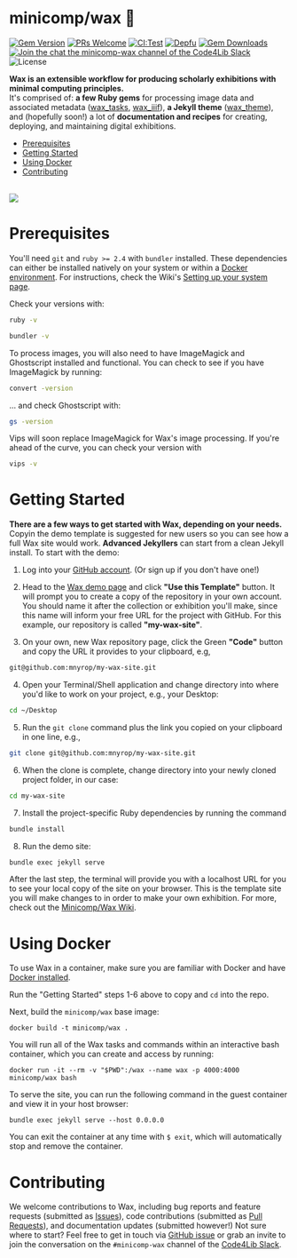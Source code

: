 # minicomp/wax 🐝

[![Gem Version](https://badge.fury.io/rb/wax_theme.svg)](https://badge.fury.io/rb/wax_tasks)
[![PRs Welcome](https://img.shields.io/badge/PRs-welcome-brightgreen.svg?style=flat-square)](http://makeapullrequest.com)
[![CI:Test](https://github.com/minicomp/wax/workflows/ci:test/badge.svg)](https://github.com/minicomp/wax/actions?query=workflow%3Aci%3Atest)
[![Depfu](https://badges.depfu.com/badges/9d4da973f2cd2680c11ca34738c2dfb2/overview.svg)](https://depfu.com/github/minicomp/wax?project_id=10550)
[![Gem Downloads](https://img.shields.io/gem/dt/wax_theme.svg?color=046d0b)](https://badge.fury.io/rb/wax_theme)
[![Join the chat the minicomp-wax channel of the Code4Lib Slack](https://img.shields.io/badge/Slack-%23minicomp--wax-brightgreen.svg)](https://docs.google.com/forms/d/e/1FAIpQLSeD77mBp0Y13mFePF8UmDwFrlbxNx3VttEjz_3dgglJeK-Zbg/viewform?c=0&w=1)
![License](https://img.shields.io/github/license/minicomp/wax_tasks.svg?color=c6a1e0)





__Wax is an extensible workflow for producing scholarly exhibitions with minimal computing principles.__<br>
It's comprised of: __a few Ruby gems__ for processing image data and associated metadata ([wax_tasks](https://github.com/minicomp/wax_tasks/), [wax_iiif](https://github.com/minicomp/wax_iiif/)), __a Jekyll theme__ ([wax_theme](https://github.com/minicomp/wax/)), and (hopefully soon!) a lot of __documentation and recipes__ for creating, deploying, and maintaining digital exhibitions.


- [Prerequisites](#Prerequisites)
- [Getting Started](#Getting-Started)
- [Using Docker](#Using-Docker)
- [Contributing](#Contributing)

<br>

<a href="https://minicomp.github.io/wax/">
  <img src="https://raw.githubusercontent.com/minicomp/wiki/main/src/assets/wax_screen.gif?raw=true"/>
</a>

<br>

# Prerequisites


You'll need `git` and `ruby >= 2.4` with `bundler` installed.
These dependencies can either be installed natively on your system or within a [Docker environment](#Using-Docker). For instructions, check the Wiki's [Setting up your system page](https://minicomp.github.io/wiki/wax/setting-up-your-system/).

Check your versions with:

```sh
ruby -v
```

``` sh
bundler -v
```

To process images, you will also need to have ImageMagick and Ghostscript installed and functional. You can check to see if you have ImageMagick by running:

```sh
convert -version
```

... and check Ghostscript with:
``` sh
gs -version
```

Vips will soon replace ImageMagick for Wax's image processing. If you're ahead of the curve, you can check your version with

``` sh
vips -v
```

# Getting Started

__There are a few ways to get started with Wax, depending on your needs.__ Copyin the demo template is suggested for new users so you can see how a full Wax site would work. __Advanced Jekyllers__ can start from a clean Jekyll install. To start with the demo:

1. Log into your [GitHub account](https://github.com/). (Or sign up if you don't have one!)

2. Head to the [Wax demo page](https://github.com/) and click **"Use this Template"** button. It will prompt you to create a copy of the repository in your own account. You should name it after the collection or exhibition you'll make, since this name will inform your free URL for the project with GitHub. For this example, our repository is called **"my-wax-site"**.

3. On your own, new Wax repository page, click the Green **"Code"** button and copy the URL it provides to your clipboard, e.g,
  ```sh
  git@github.com:mnyrop/my-wax-site.git
  ```

4. Open your Terminal/Shell application and change directory into where you'd like to work on your project, e.g., your Desktop:
  ```sh
  cd ~/Desktop
  ```

5. Run the `git clone` command plus the link you copied on your clipboard in one line, e.g.,
  ```sh
  git clone git@github.com:mnyrop/my-wax-site.git
  ```

6. When the clone is complete, change directory into your newly cloned project folder, in our case:
  ```sh
  cd my-wax-site
  ```

7. Install the project-specific Ruby dependencies by running the command
  ```sh
  bundle install
  ```

8. Run the demo site:
  ```sh
  bundle exec jekyll serve
  ```

After the last step, the terminal will provide you with a localhost URL for you to see your local copy of the site on your browser. This is the template site you will make changes to in order to make your own exhibition. For more, check out the [Minicomp/Wax Wiki](https://minicomp.github.io/wiki/wax/).


# Using Docker

To use Wax in a container, make sure you are familiar with Docker and have [Docker installed](https://docs.docker.com/get-docker/).

Run the "Getting Started" steps 1-6 above to copy and `cd` into the repo.  

Next, build the `minicomp/wax` base image:
```
docker build -t minicomp/wax .
```

You will run all of the Wax tasks and commands within an interactive bash container, which you can create and access by running:
```
docker run -it --rm -v "$PWD":/wax --name wax -p 4000:4000 minicomp/wax bash
```

To serve the site, you can run the following command in the guest container and view it in your host browser:
```
bundle exec jekyll serve --host 0.0.0.0
```

You can exit the container at any time with `$ exit`, which will automatically stop and remove the container.

# Contributing

We welcome contributions to Wax, including bug reports and feature requests (submitted as [Issues](https://github.com/minicomp/wax/issues)), code contributions (submitted as [Pull Requests](https://github.com/minicomp/wax/pulls)), and documentation updates (submitted however!) Not sure where to start? Feel free to get in touch via [GitHub issue](https://github.com/minicomp/wax/issues) or grab an invite to join the conversation on the `#minicomp-wax` channel of the [Code4Lib Slack](https://docs.google.com/forms/d/e/1FAIpQLSeD77mBp0Y13mFePF8UmDwFrlbxNx3VttEjz_3dgglJeK-Zbg/viewform?c=0&w=1).
